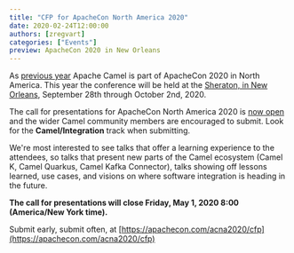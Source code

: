 ```yaml
---
title: "CFP for ApacheCon North America 2020"
date: 2020-02-24T12:00:00
authors: [zregvart]
categories: ["Events"]
preview: ApacheCon 2020 in New Orleans
---
```


As [previous year](/blog/2019/09/ApacheConNA-2019/) Apache Camel is part of ApacheCon
2020 in North America. This year the conference will be held at the [Sheraton,
in New Orleans](https://apachecon.com/acna2020/location.html), September 28th
through October 2nd, 2020.

The call for presentations for ApacheCon North America 2020 is [now
open](https://apachecon.com/acna2020/cfp) and the wider Camel community
members are encouraged to submit. Look for the **Camel/Integration** track
when submitting.

We're most interested to see talks that offer a learning experience to the
attendees, so talks that present new parts of the Camel ecosystem (Camel K,
Camel Quarkus, Camel Kafka Connector), talks showing off lessons learned, use
cases, and visions on where software integration is heading in the future.

**The call for presentations will close Friday, May 1, 2020 8:00 (America/New
York time).**

Submit early, submit often, at
[https://apachecon.com/acna2020/cfp](https://apachecon.com/acna2020/cfp)
